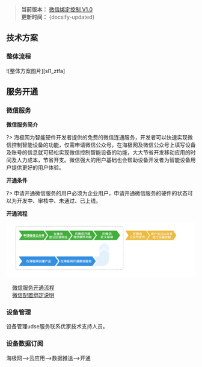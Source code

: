 
>**当前版本：** [微信绑定控制 V1.0](zh-cn/ChangeLog/sl2)   
**更新时间：** {docsify-updated} 

## 技术方案

### 整体流程  

![整体方案图片][sl1_ztfa]  




## 服务开通  

### 微信服务   


**微信服务简介**  

?> 海极网为智能硬件开发者提供的免费的微信连通服务，开发者可以快速实现微信控制智能设备的功能，仅需申请微信公众号，在海极网及微信公众号上填写设备及账号的信息就可轻松实现微信控制智能设备的功能，大大节省开发移动应用的时间及人力成本，节省开支。微信强大的用户基础也会帮助设备开发者为智能设备用户提供更好的用户体验。  

**开通条件**  

?> 申请开通微信服务的用户必须为企业用户，申请开通微信服务的硬件的状态可以为开发中、审核中、未通过、已上线。  

**开通流程**  

![软件构成图片][sl1_rjgc]  


&nbsp;&nbsp;&nbsp;&nbsp;[微信服务开通流程][WeChatProcess]  
&nbsp;&nbsp;&nbsp;&nbsp;[微信配置绑定说明][WeChatConfigured]  

### 设备管理  

设备管理udse服务联系优家技术支持人员。


### 设备数据订阅  

海极网——>云应用——>数据推送——>开通





[^-^]:常用图片注释
[sl1_ztfa]:_media/_Solutions/sl2ztfa.png  

[sl1_rjgc]:_media/_Solutions/sl2rjgc.png

[WeChatProcess]:http://developer.haigeek.com:7900/developercenter/static/index.html#/devloperTools
[WeChatConfigured]:http://developer.haigeek.com:7900/developercenter/static/index.html#/devloperTools